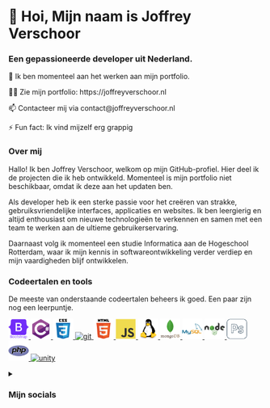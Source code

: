 <h1 align="left">👋 Hoi, Mijn naam is Joffrey Verschoor</h1>
<h3 align="left">Een gepassioneerde developer uit Nederland.</h3>

<p align="left">🔭 Ik ben momenteel aan het werken aan mijn portfolio.</p>
<p align="left">👨‍💻 Zie mijn portfolio: https://joffreyverschoor.nl</p>
<p align="left">📫 Contacteer mij via contact@joffreyverschoor.nl</p>
<p align="left">⚡ Fun fact: Ik vind mijzelf erg grappig</p>

<h3 align="left">Over mij</h3>
<p align="left">
Hallo! Ik ben Joffrey Verschoor, welkom op mijn GitHub-profiel. Hier deel ik de projecten die ik heb ontwikkeld. Momenteel is mijn portfolio niet beschikbaar, omdat ik deze aan het updaten ben.

Als developer heb ik een sterke passie voor het creëren van strakke, gebruiksvriendelijke interfaces, applicaties en websites. Ik ben leergierig en altijd enthousiast om nieuwe technologieën te verkennen en samen met een team te werken aan de ultieme gebruikerservaring.

Daarnaast volg ik momenteel een studie Informatica aan de Hogeschool Rotterdam, waar ik mijn kennis in softwareontwikkeling verder verdiep en mijn vaardigheden blijf ontwikkelen.
</p>
  
<h3 align="left">Codeertalen en tools</h3>
  <p align="left">De meeste van onderstaande codeertalen beheers ik goed. Een paar zijn nog een leerpuntje.</p>
<p align="left"> <a href="https://getbootstrap.com" target="_blank" rel="noreferrer"> <img src="https://raw.githubusercontent.com/devicons/devicon/master/icons/bootstrap/bootstrap-plain-wordmark.svg" alt="bootstrap" width="40" height="40"/> </a> <a href="https://www.w3schools.com/cs/" target="_blank" rel="noreferrer"> <img src="https://raw.githubusercontent.com/devicons/devicon/master/icons/csharp/csharp-original.svg" alt="csharp" width="40" height="40"/> </a> <a href="https://www.w3schools.com/css/" target="_blank" rel="noreferrer"> <img src="https://raw.githubusercontent.com/devicons/devicon/master/icons/css3/css3-original-wordmark.svg" alt="css3" width="40" height="40"/> </a> </a> <a href="https://git-scm.com/" target="_blank" rel="noreferrer"> <img src="https://www.vectorlogo.zone/logos/git-scm/git-scm-icon.svg" alt="git" width="40" height="40"/> </a> <a href="https://www.w3.org/html/" target="_blank" rel="noreferrer"> <img src="https://raw.githubusercontent.com/devicons/devicon/master/icons/html5/html5-original-wordmark.svg" alt="html5" width="40" height="40"/> </a> <a href="https://developer.mozilla.org/en-US/docs/Web/JavaScript" target="_blank" rel="noreferrer"> <img src="https://raw.githubusercontent.com/devicons/devicon/master/icons/javascript/javascript-original.svg" alt="javascript" width="40" height="40"/> </a> <a href="https://www.linux.org/" target="_blank" rel="noreferrer"> <img src="https://raw.githubusercontent.com/devicons/devicon/master/icons/linux/linux-original.svg" alt="linux" width="40" height="40"/> </a> <a href="https://www.mongodb.com/" target="_blank" rel="noreferrer"> <img src="https://raw.githubusercontent.com/devicons/devicon/master/icons/mongodb/mongodb-original-wordmark.svg" alt="mongodb" width="40" height="40"/> </a> <a href="https://www.mysql.com/" target="_blank" rel="noreferrer"> <img src="https://raw.githubusercontent.com/devicons/devicon/master/icons/mysql/mysql-original-wordmark.svg" alt="mysql" width="40" height="40"/> </a> <a href="https://nodejs.org" target="_blank" rel="noreferrer"> <img src="https://raw.githubusercontent.com/devicons/devicon/master/icons/nodejs/nodejs-original-wordmark.svg" alt="nodejs" width="40" height="40"/> </a> <a href="https://www.photoshop.com/en" target="_blank" rel="noreferrer"> <img src="https://raw.githubusercontent.com/devicons/devicon/master/icons/photoshop/photoshop-line.svg" alt="photoshop" width="40" height="40"/> </a> <a href="https://www.php.net" target="_blank" rel="noreferrer"> <img src="https://raw.githubusercontent.com/devicons/devicon/master/icons/php/php-original.svg" alt="php" width="40" height="40"/> </a> <a href="https://unity.com/" target="_blank" rel="noreferrer"> <img src="https://www.vectorlogo.zone/logos/unity3d/unity3d-icon.svg" alt="unity" width="40" height="40"/> </a> </p>

<details>

<summary><h3 align="left">Mijn socials</h3></summary>
<p align="left">
<a href="https://www.linkedin.com/in/joffrey-verschoor-a825b3234/" target="blank"><img align="center" src="https://raw.githubusercontent.com/rahuldkjain/github-profile-readme-generator/master/src/images/icons/Social/linked-in-alt.svg" alt="joffrey-verschoor" height="30" width="40" /></a>
</p>

</details>
